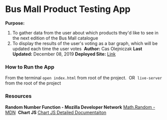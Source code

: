 # Bus Mall Product Testing App

**Purpose:** 
1. To gather data from the user about which products they'd like to see in the next edition of the Bus Mall catalogue
2. To display the results of the user's voting as a bar graph, which will be updated each time the user votes
​
**Author:** Cas Olejniczak
**Last Updated:** December 08, 2019
**Deployed Site:** [Link]()
​
### How to Run the App
From the terminal `open index.html` from root of the project.
​
OR 
​
`live-server` from the root of the project
​
### Resources
**Random Number Function - Mozilla Developer Network**
[Math.Random - MDN](https://developer.mozilla.org/en-US/docs/Web/JavaScript/Reference/Global_Objects/Math/random)
​
**Chart JS**
[Chart JS Detailed Documentaiton](https://www.chartjs.org/docs/latest/)

